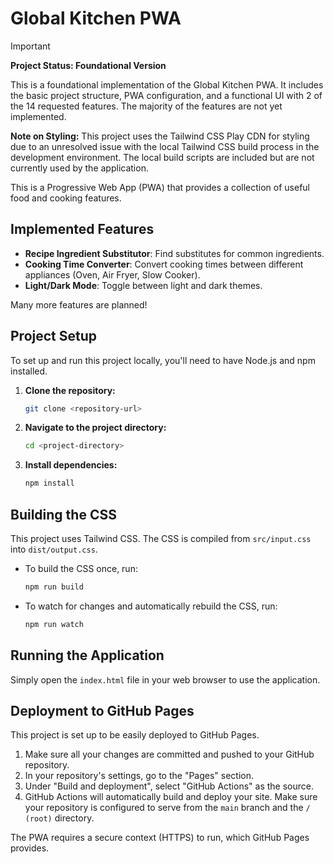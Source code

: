 # Global Kitchen PWA

> [!IMPORTANT]
> **Project Status: Foundational Version**
>
> This is a foundational implementation of the Global Kitchen PWA. It includes the basic project structure, PWA configuration, and a functional UI with 2 of the 14 requested features. The majority of the features are not yet implemented.
>
> **Note on Styling:** This project uses the Tailwind CSS Play CDN for styling due to an unresolved issue with the local Tailwind CSS build process in the development environment. The local build scripts are included but are not currently used by the application.

This is a Progressive Web App (PWA) that provides a collection of useful food and cooking features.

## Implemented Features

*   **Recipe Ingredient Substitutor**: Find substitutes for common ingredients.
*   **Cooking Time Converter**: Convert cooking times between different appliances (Oven, Air Fryer, Slow Cooker).
*   **Light/Dark Mode**: Toggle between light and dark themes.

Many more features are planned!

## Project Setup

To set up and run this project locally, you'll need to have Node.js and npm installed.

1.  **Clone the repository:**
    ```bash
    git clone <repository-url>
    ```

2.  **Navigate to the project directory:**
    ```bash
    cd <project-directory>
    ```

3.  **Install dependencies:**
    ```bash
    npm install
    ```

## Building the CSS

This project uses Tailwind CSS. The CSS is compiled from `src/input.css` into `dist/output.css`.

*   To build the CSS once, run:
    ```bash
    npm run build
    ```

*   To watch for changes and automatically rebuild the CSS, run:
    ```bash
    npm run watch
    ```

## Running the Application

Simply open the `index.html` file in your web browser to use the application.

## Deployment to GitHub Pages

This project is set up to be easily deployed to GitHub Pages.

1.  Make sure all your changes are committed and pushed to your GitHub repository.
2.  In your repository's settings, go to the "Pages" section.
3.  Under "Build and deployment", select "GitHub Actions" as the source.
4.  GitHub Actions will automatically build and deploy your site. Make sure your repository is configured to serve from the `main` branch and the `/ (root)` directory.

The PWA requires a secure context (HTTPS) to run, which GitHub Pages provides.
